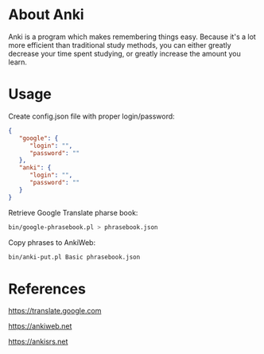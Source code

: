 About Anki
==========

Anki is a program which makes remembering things easy. Because it's a lot more efficient than traditional study methods, you can either greatly decrease your time spent studying, or greatly increase the amount you learn.

Usage
=====

Create config.json file with proper login/password:

```json
{
   "google": {
      "login": "",
      "password": ""
   },
   "anki": {
      "login": "",
      "password": ""
   }
}
```

Retrieve Google Translate pharse book:

```sh
bin/google-phrasebook.pl > phrasebook.json
```

Copy phrases to AnkiWeb:

```sh
bin/anki-put.pl Basic phrasebook.json
```

References
==========

https://translate.google.com

https://ankiweb.net

https://ankisrs.net
